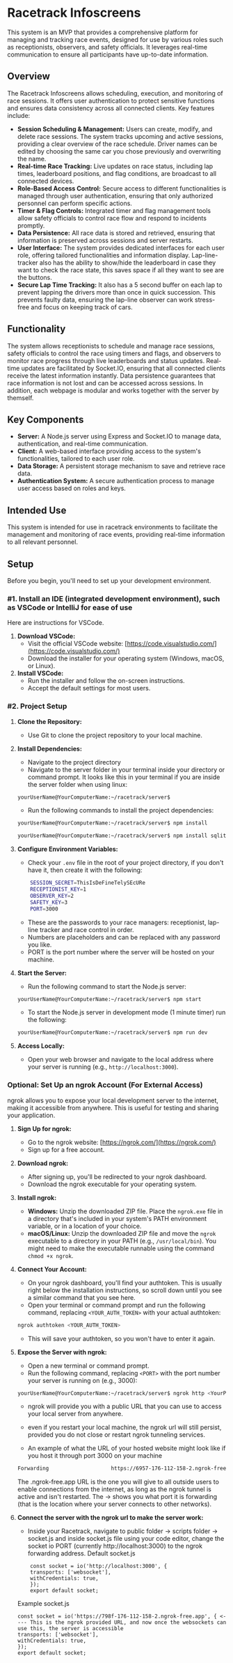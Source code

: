 # Racetrack Infoscreens

This system is an MVP that provides a comprehensive platform for managing and tracking race events, designed for use by various roles such as receptionists, observers, and safety officials. It leverages real-time communication to ensure all participants have up-to-date information.

## Overview

The Racetrack Infoscreens allows scheduling, execution, and monitoring of race sessions. It offers user authentication to protect sensitive functions and ensures data consistency across all connected clients. Key features include:

- **Session Scheduling & Management:** Users can create, modify, and delete race sessions. The system tracks upcoming and active sessions, providing a clear overview of the race schedule.
  Driver names can be edited by choosing the same car you chose previously and overwriting the name.
- **Real-time Race Tracking:** Live updates on race status, including lap times, leaderboard positions, and flag conditions, are broadcast to all connected devices.
- **Role-Based Access Control:** Secure access to different functionalities is managed through user authentication, ensuring that only authorized personnel can perform specific actions.
- **Timer & Flag Controls:** Integrated timer and flag management tools allow safety officials to control race flow and respond to incidents promptly.
- **Data Persistence:** All race data is stored and retrieved, ensuring that information is preserved across sessions and server restarts.
- **User Interface:** The system provides dedicated interfaces for each user role, offering tailored functionalities and information display. Lap-line-tracker also has the ability to show/hide the leaderboard in case they want to check the race state, this saves space if all they want to see are the buttons.
- **Secure Lap Time Tracking:** It also has a 5 second buffer on each lap to prevent lapping the drivers more than once in quick succession. This prevents faulty data, ensuring the lap-line observer can work stress-free and focus on keeping track of cars.

## Functionality

The system allows receptionists to schedule and manage race sessions, safety officials to control the race using timers and flags, and observers to monitor race progress through live leaderboards and status updates. Real-time updates are facilitated by Socket.IO, ensuring that all connected clients receive the latest information instantly. Data persistence guarantees that race information is not lost and can be accessed across sessions. In addition, each webpage is modular and works together with the server by themself.

## Key Components

- **Server:** A Node.js server using Express and Socket.IO to manage data, authentication, and real-time communication.
- **Client:** A web-based interface providing access to the system's functionalities, tailored to each user role.
- **Data Storage:** A persistent storage mechanism to save and retrieve race data.
- **Authentication System:** A secure authentication process to manage user access based on roles and keys.

## Intended Use

This system is intended for use in racetrack environments to facilitate the management and monitoring of race events, providing real-time information to all relevant personnel.

## Setup

Before you begin, you'll need to set up your development environment.

### #1. Install an IDE (integrated development environment), such as VSCode or IntelliJ for ease of use

Here are instructions for VSCode.

1.  **Download VSCode:**
    - Visit the official VSCode website: [https://code.visualstudio.com/](https://code.visualstudio.com/)
    - Download the installer for your operating system (Windows, macOS, or Linux).
2.  **Install VSCode:**
    - Run the installer and follow the on-screen instructions.
    - Accept the default settings for most users.

### #2. Project Setup

1.  **Clone the Repository:**
    - Use Git to clone the project repository to your local machine.
2.  **Install Dependencies:**

    - Navigate to the project directory
    - Navigate to the server folder in your terminal inside your directory or command prompt.
      It looks like this in your terminal if you are inside the server folder when using linux:

    ```bash
    yourUserName@YourComputerName:~/racetrack/server$
    ```

    - Run the following commands to install the project dependencies:

    ```bash
    yourUserName@YourComputerName:~/racetrack/server$ npm install
    ```

    ```bash
    yourUserName@YourComputerName:~/racetrack/server$ npm install sqlite3
    ```

3.  **Configure Environment Variables:**
    - Check your `.env` file in the root of your project directory, if you don't have it, then create it with the following:
    ```bash
        SESSION_SECRET=ThisIsDeFineTelySEcURe
        RECEPTIONIST_KEY=1
        OBSERVER_KEY=2
        SAFETY_KEY=3
        PORT=3000
    ```
    - These are the passwords to your race managers: receptionist, lap-line tracker and race control in order.
    - Numbers are placeholders and can be replaced with any password you like.
    - PORT is the port number where the server will be hosted on your machine.
4.  **Start the Server:**

    - Run the following command to start the Node.js server:

    ```bash
    yourUserName@YourComputerName:~/racetrack/server$ npm start
    ```

    - To start the Node.js server in development mode (1 minute timer) run the following:

    ```bash
    yourUserName@YourComputerName:~/racetrack/server$ npm run dev
    ```

5.  **Access Locally:**
    - Open your web browser and navigate to the local address where your server is running (e.g., `http://localhost:3000`).

### Optional: Set Up an ngrok Account (For External Access)

ngrok allows you to expose your local development server to the internet, making it accessible from anywhere. This is useful for testing and sharing your application.

1.  **Sign Up for ngrok:**
    - Go to the ngrok website: [https://ngrok.com/](https://ngrok.com/)
    - Sign up for a free account.
2.  **Download ngrok:**
    - After signing up, you'll be redirected to your ngrok dashboard.
    - Download the ngrok executable for your operating system.
3.  **Install ngrok:**
    - **Windows:** Unzip the downloaded ZIP file. Place the `ngrok.exe` file in a directory that's included in your system's PATH environment variable, or in a location of your choice.
    - **macOS/Linux:** Unzip the downloaded ZIP file and move the `ngrok` executable to a directory in your PATH (e.g., `/usr/local/bin`). You might need to make the executable runnable using the command `chmod +x ngrok`.
4.  **Connect Your Account:**
    - On your ngrok dashboard, you'll find your authtoken. This is usually right below the installation instructions, so scroll down until you see a similar command that you see here.
    - Open your terminal or command prompt and run the following command, replacing `<YOUR_AUTH_TOKEN>` with your actual authtoken:
    ```bash
    ngrok authtoken <YOUR_AUTH_TOKEN>
    ```
    - This will save your authtoken, so you won't have to enter it again.
5.  **Expose the Server with ngrok:**

    - Open a new terminal or command prompt.
    - Run the following command, replacing `<PORT>` with the port number your server is running on (e.g., 3000):

    ```bash
    yourUserName@YourComputerName:~/racetrack/server$ ngrok http <YourPORTNumberGoesHereWithoutThe<>signs>
    ```

    - ngrok will provide you with a public URL that you can use to access your local server from anywhere.
    - even if you restart your local machine, the ngrok url will still persist, provided you do not close or restart ngrok tunneling services.

    - An example of what the URL of your hosted website might look like if you host it through port 3000 on your machine

    ```bash
    Forwarding                    https://6957-176-112-158-2.ngrok-free.app -> http://localhost:3000
    ```

    The .ngrok-free.app URL is the one you will give to all outside users to enable connections from the internet, as long as the ngrok tunnel is active and isn't restarted.
    The -> shows you what port it is forwarding (that is the location where your server connects to other networks).

6.  **Connect the server with the ngrok url to make the server work:**

    - Inside your Racetrack, navigate to public folder -> scripts folder -> socket.js and inside socket.js file using your code editor, change the socket io PORT
      (currently http://localhost:3000) to the ngrok forwarding address.
      Default socket.js

    ```
        const socket = io('http://localhost:3000', {
        transports: ['websocket'],
        withCredentials: true,
        });
        export default socket;
    ```

    Example socket.js

    ```
    const socket = io('https://798f-176-112-158-2.ngrok-free.app', { <---- This is the ngrok provided URL, and now once the websockets can use this, the server is accessible
    transports: ['websocket'],
    withCredentials: true,
    });
    export default socket;
    ```
